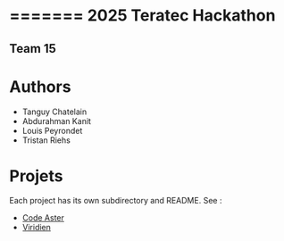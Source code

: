 =======
2025 Teratec Hackathon
===

Team 15
---

# Authors

- Tanguy Chatelain
- Abdurahman Kanit
- Louis Peyrondet
- Tristan Riehs

# Projets

Each project has its own subdirectory and README. See :
- [Code Aster](./codeaster/README.md)
- [Viridien](./viridien/README.md)

